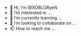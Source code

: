 - 👋 Hi, I’m @XOBLORyeN
- 👀 I’m interested in ...
- 🌱 I’m currently learning ...
- 💞️ I’m looking to collaborate on ...
- 📫 How to reach me ...

<!---
XOBLORyeN/XOBLORyeN is a ✨ special ✨ repository because its `README.md` (this file) appears on your GitHub profile.
You can click the Preview link to take a look at your changes.
--->
